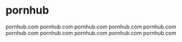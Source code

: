 # pornhub

pornhub.com
pornhub.com
pornhub.com
pornhub.com
pornhub.com
pornhub.com
pornhub.com
pornhub.com
pornhub.com
pornhub.com
